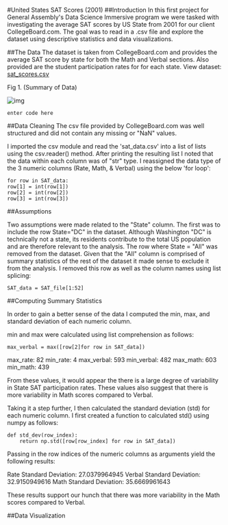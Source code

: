 #United States SAT Scores (2001)
##Introduction
In this first project for General Assembly's Data Science Immersive program we were tasked with investigating the average SAT scores by US State from 2001 for our client CollegeBoard.com. The goal was to read in a .csv file and explore the dataset using descriptive statistics and data visualizations.

##The Data
The dataset is taken from CollegeBoard.com and provides the average SAT score by state for both the Math and Verbal sections. Also provided are the student participation rates for for each state. View dataset: [sat_scores.csv](https://git.generalassemb.ly/ConnorTPhoenix/project-1-sat-scores/blob/master/assets/sat_scores.csv)

Fig 1. (Summary of Data)

![img](https://cloud.githubusercontent.com/assets/23442782/22491800/ea3b2078-e7f3-11e6-85f7-80cae1a337d4.png)

    enter code here

##Data Cleaning
The csv file provided by CollegeBoard.com was well structured and did not contain any missing or "NaN" values.

I imported the csv module and read the 'sat_data.csv' into a list of lists using the csv.reader() method. After printing the resulting list I noted that the data within each column was of "str" type. I reassigned the data type of the 3 numeric columns (Rate, Math, & Verbal) using the below 'for loop':

    for row in SAT_data:
    row[1] = int(row[1])
    row[2] = int(row[2])
    row[3] = int(row[3])  


##Assumptions  

Two assumptions were made related to the "State" column. The first was to include the row State="DC" in the dataset. Although Washington "DC" is technically not a state, its residents contribute to the total US population and are therefore relevant to the analysis. The row where State = "All" was removed from the dataset. Given that the "All" column is comprised of summary statistics of the rest of the dataset it made sense to exclude it from the analysis. I removed this row as well as the column names using list splicing:

    SAT_data = SAT_file[1:52]

##Computing Summary Statistics

In order to gain a better sense of the data I computed the min, max, and standard deviation of each numeric column.  

min and max were calculated using list comprehension as follows:

    max_verbal = max([row[2]for row in SAT_data])

max_rate: 82
min_rate: 4
max_verbal: 593
min_verbal: 482
max_math: 603
min_math: 439

From these values, it would appear the there is a large degree of variability in State SAT participation rates. These values also suggest that there is more variability in Math scores compared to Verbal.

Taking it a step further, I then calculated the standard deviation (std) for each numeric column. I first created a function to calculated std() using numpy as follows:

    def std_dev(row_index):
	    return np.std([row[row_index] for row in SAT_data])

Passing in the row indices of the numeric columns as arguments yield the following results:

Rate Standard Deviation: 27.0379964945
Verbal Standard Deviation: 32.9150949616
Math Standard Deviation: 35.6669961643

These results support our hunch that there was more variability in the Math scores compared to Verbal.

##Data Visualization
